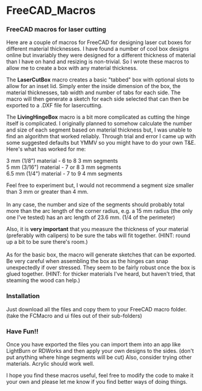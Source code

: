 # FreeCAD_Macros
### FreeCAD macros for laser cutting
Here are a couple of macros for FreeCAD for designing laser cut boxes for different material thicknesses.
I have found a number of cool box designs online but invariably they were designed for a different thickness
of material than I have on hand and resizing is non-trivial. So I wrote these macros to allow me to create a box
with any material thickness.

The **LaserCutBox** macro creates a basic "tabbed" box with optional slots to allow for an inset lid. Simply 
enter the inside dimension of the box, the material thicknesses, tab width and number of tabs for each side. 
The macro will then generate a sketch for each side selected that can then be exported to a .DXF file for 
lasercutting.

The **LivingHingeBox** macro is a bit more complicated as cutting the hinge itself is complicated.  I originally
planned to somehow calculate the number and size of each segment based on material thickness but, I was
unable to find an algorithm that worked reliably.  Through trial and error I came up with some suggested 
defaults but YMMV so you might have to do your own T&E.  Here's what has worked for me:

3 mm (1/8") material - 6 to 8 3 mm segments</br>
5 mm (3/16") material - 7 or 8 3 mm segments</br>
6.5 mm (1/4") material - 7 to 9 4 mm segments

Feel free to experiment but, I would not recommend a segment size smaller than 3 mm or greater 
than 4 mm.</br></br>
In any case, the number and size of the segments should probably total more than the arc length of the corner
radius, e.g. a 15 mm radius (the only one I've tested) has an arc length of 23.6 mm.
(1/4 of the perimeter)

Also, it is **very important** that you measure the thickness of your material (preferably with calipers) 
to be sure the tabs will fit together. (HINT: round up a bit to be sure there's room.)</br></br>
As for the basic box, the macro will generate sketches that can be exported.  Be very careful 
when assembling the box as the hinges can snap unexpectedly if over stressed. They seem to be fairly robust
once the box is glued together. (HINT: for thicker materials I've heard, but haven't tried, that 
steaming the wood can help.)
### Installation
Just download all the files and copy them to your FreeCAD macro folder. (take the FCMacro and ui files
out of their sub-folders)
### Have Fun!!
Once you have exported the files you can import them into an app like LightBurn or RDWorks and then
apply your own designs to the sides. (don't put anything where hinge segments will be cut) 
Also, consider trying other materials. Acrylic should work well.

I hope you find these macros useful, feel free to modify the code to make it your own and please let 
me know if you find better ways of doing things.
